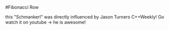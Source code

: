 #Fibonacci Row

this "Schmankerl" was directly influenced by Jason Turners C++Weekly! Go watch it on youtube -> he is awesome!


